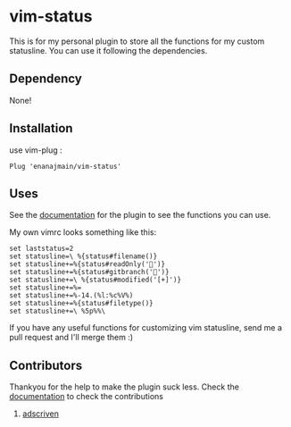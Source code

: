 # vim-status

This is for my personal plugin to store all the functions for my custom statusline.
 You can use it following the dependencies.

## Dependency

None!

## Installation

use vim-plug :

    Plug 'enanajmain/vim-status'

## Uses

See the [documentation](doc/status.txt) for the plugin to see the functions you can use.

My own vimrc looks something like this:

    set laststatus=2
    set statusline=\ %{status#filename()}
    set statusline+=%{status#readOnly('')}
    set statusline+=%{status#gitbranch('')}
    set statusline+=\ %{status#modified('[+]')}
    set statusline+=%=
    set statusline+=%-14.(%l:%c%V%)
    set statusline+=%{status#filetype()}
    set statusline+=\ %5p%%\ 

If you have any useful functions for customizing vim statusline, send me a pull request and I'll merge them :)

## Contributors
 Thankyou for the help to make the plugin suck less.
 Check the [documentation](doc/status.txt) to check the contributions

 1. [adscriven](https://github.com/adscriven)
